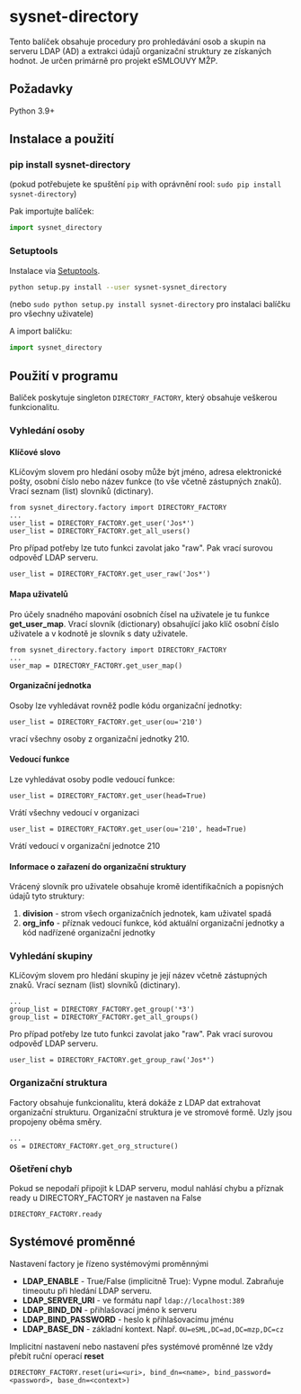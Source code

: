# sysnet-directory

Tento balíček obsahuje procedury pro prohledávání osob a skupin na serveru LDAP (AD) 
a extrakci údajů organizační struktury ze získaných hodnot.
Je určen primárně pro projekt eSMLOUVY MŽP.

## Požadavky

Python 3.9+

## Instalace a použití
### pip install sysnet-directory

(pokud potřebujete ke spuštění  `pip` with oprávnění rool: `sudo pip install sysnet-directory`)

Pak importujte balíček:

```python
import sysnet_directory
```

### Setuptools

Instalace via [Setuptools](http://pypi.python.org/pypi/setuptools).

```sh
python setup.py install --user sysnet-sysnet_directory
```
(nebo `sudo python setup.py install sysnet-directory` pro instalaci balíčku pro všechny uživatele)

A import balíčku:

```python
import sysnet_directory
```

## Použití v programu

Balíček poskytuje singleton `DIRECTORY_FACTORY`, který obsahuje veškerou funkcionalitu. 

### Vyhledání osoby

#### Klíčové slovo 

KLíčovým slovem pro hledání osoby může být jméno, adresa elektronické pošty, osobní číslo nebo název funkce 
(to vše včetně zástupných znaků). Vrací seznam (list) slovníků (dictinary).

    from sysnet_directory.factory import DIRECTORY_FACTORY
    ...
    user_list = DIRECTORY_FACTORY.get_user('Jos*')
    user_list = DIRECTORY_FACTORY.get_all_users()

Pro případ potřeby lze tuto funkci zavolat jako "raw". Pak vrací surovou odpověď LDAP serveru. 
    
    user_list = DIRECTORY_FACTORY.get_user_raw('Jos*')

#### Mapa uživatelů
Pro účely snadného mapování osobních čísel na uživatele je tu funkce **get_user_map**. Vrací slovník (dictionary) 
obsahující jako klíč osobní číslo uživatele a v kodnotě je slovník s daty uživatele.

    from sysnet_directory.factory import DIRECTORY_FACTORY
    ...
    user_map = DIRECTORY_FACTORY.get_user_map()


#### Organizační jednotka

Osoby lze vyhledávat rovněž podle kódu organizační jednotky:

    user_list = DIRECTORY_FACTORY.get_user(ou='210')

vrací všechny osoby z organizační jednotky 210.

#### Vedoucí funkce

Lze vyhledávat osoby podle vedoucí funkce:

    user_list = DIRECTORY_FACTORY.get_user(head=True)

Vrátí všechny vedoucí v organizaci

    user_list = DIRECTORY_FACTORY.get_user(ou='210', head=True)

Vrátí vedoucí v organizační jednotce 210

#### Informace o zařazení do organizační struktury

Vrácený slovník pro uživatele obsahuje kromě identifikačních a popisných údajů tyto struktury:

1. **division** - strom všech organizačních jednotek, kam uživatel spadá
2. **org_info** - příznak vedoucí funkce, kód aktuální organizační jednotky a kód nadřízené organizační jednotky

    
### Vyhledání skupiny

KLíčovým slovem pro hledání skupiny je její název včetně zástupných znaků. Vrací seznam (list) slovníků (dictinary).

    ...
    group_list = DIRECTORY_FACTORY.get_group('*3')
    group_list = DIRECTORY_FACTORY.get_all_groups()

Pro případ potřeby lze tuto funkci zavolat jako "raw". Pak vrací surovou odpověď LDAP serveru. 
    
    user_list = DIRECTORY_FACTORY.get_group_raw('Jos*')

### Organizační struktura

Factory obsahuje funkcionalitu, která dokáže z LDAP dat extrahovat organizační strukturu. 
Organizační struktura je ve stromové formě. Uzly jsou propojeny oběma směry. 

    ...
    os = DIRECTORY_FACTORY.get_org_structure()

### Ošetření chyb

Pokud se nepodaří připojit k LDAP serveru, modul nahlásí chybu a příznak ready u DIRECTORY_FACTORY je nastaven na False

    DIRECTORY_FACTORY.ready


## Systémové proměnné

Nastavení factory je řízeno systémovými proměnnými

- **LDAP_ENABLE** - True/False (implicitně True): Vypne modul. Zabraňuje timeoutu při hledání LDAP serveru.   
- **LDAP_SERVER_URI** - ve formátu např `ldap://localhost:389`
- **LDAP_BIND_DN** - přihlašovací jméno k serveru
- **LDAP_BIND_PASSWORD** - heslo k přihlašovacímu jménu
- **LDAP_BASE_DN** - základní kontext. Např. `OU=eSML,DC=ad,DC=mzp,DC=cz`

Implicitní nastavení nebo nastavení přes systémové proměnné lze vždy přebít ruční operací **reset**

    DIRECTORY_FACTORY.reset(uri=<uri>, bind_dn=<name>, bind_password=<password>, base_dn=<context>)
